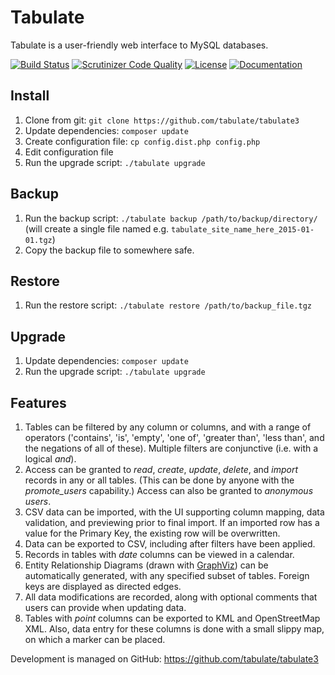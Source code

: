 Tabulate
========

Tabulate is a user-friendly web interface to MySQL databases.

[![Build Status](https://img.shields.io/travis/tabulate/tabulate3.svg?style=flat-square)](https://travis-ci.org/tabulate/tabulate3)
[![Scrutinizer Code Quality](https://img.shields.io/scrutinizer/g/tabulate/tabulate3/master.svg?style=flat-square)](https://scrutinizer-ci.com/g/tabulate/tabulate3/?branch=master)
[![License](https://img.shields.io/github/license/tabulate/tabulate3.svg?style=flat-square)](https://github.com/tabulate/tabulate3/blob/master/LICENSE.txt)
[![Documentation](https://readthedocs.org/projects/tabulate/badge/?version=latest)](http://tabulate.readthedocs.org/en/latest/?badge=latest)

## Install

1. Clone from git: `git clone https://github.com/tabulate/tabulate3`
2. Update dependencies: `composer update`
3. Create configuration file: `cp config.dist.php config.php`
4. Edit configuration file
5. Run the upgrade script: `./tabulate upgrade`

## Backup

1. Run the backup script: `./tabulate backup /path/to/backup/directory/` (will create a single file named e.g. `tabulate_site_name_here_2015-01-01.tgz`)
2. Copy the backup file to somewhere safe.

## Restore

1. Run the restore script: `./tabulate restore /path/to/backup_file.tgz`

## Upgrade

1. Update dependencies: `composer update`
2. Run the upgrade script: `./tabulate upgrade`

## Features

1.  Tables can be filtered by any column or columns, and with a range of
    operators ('contains', 'is', 'empty', 'one of', 'greater than', 'less than',
    and the negations of all of these). Multiple filters are conjunctive
    (i.e. with a logical *and*).
2.  Access can be granted to *read*, *create*, *update*, *delete*, and *import*
    records in any or all tables. (This can be done by anyone with the
    *promote_users* capability.) Access can also be granted to *anonymous users*.
3.  CSV data can be imported, with the UI supporting column mapping, data
    validation, and previewing prior to final import. If an imported row has a
    value for the Primary Key, the existing row will be overwritten.
4.  Data can be exported to CSV, including after filters have been applied. 
6.  Records in tables with *date* columns can be viewed in a calendar.
7.  Entity Relationship Diagrams (drawn with [GraphViz](http://graphviz.org/))
    can be automatically generated, with any specified subset of tables. Foreign
    keys are displayed as directed edges.
8.  All data modifications are recorded, along with optional comments that users
    can provide when updating data.
9. Tables with *point* columns can be exported to KML and OpenStreetMap XML.
    Also, data entry for these columns is done with a small slippy map, on which
    a marker can be placed.

Development is managed on GitHub: https://github.com/tabulate/tabulate3
